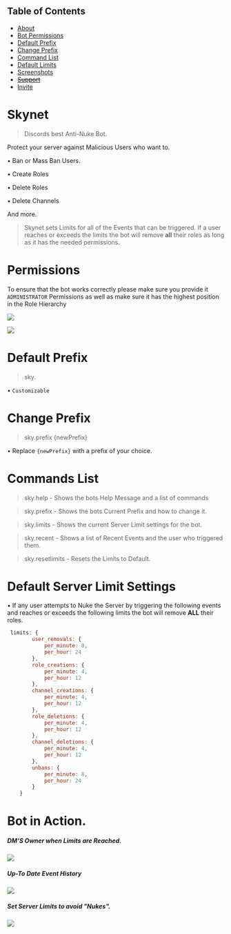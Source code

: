 ## Table of Contents
- [About](#about)
- [Bot Permissions](#perms)
- [Default Prefix](#prefix)
- [Change Prefix](#newPrefix)
- [Command List](#commands)
- [Default Limits](#defLimits)
- [Screenshots](#examples)
- ~~[Support]()~~
- [Invite](https://discordapp.com/api/oauth2/authorize?client_id=650872568374493185&permissions=8&scope=bot)

<a name="about"></a>
# Skynet
> Discords best Anti-Nuke Bot.

Protect your server against Malicious Users who want to.

• Ban or Mass Ban Users.

• Create Roles

• Delete Roles

• Delete Channels

And more.

> Skynet sets Limits for all of the Events that can be triggered.
If a user reaches or exceeds the limits the bot will remove **all** their roles as long as it has the needed permissions.

<a name="perms"></a>
# Permissions
To ensure that the bot works correctly please make sure you provide it `ADMINISTRATOR` Permissions as well as make sure it has the highest position in the Role Hierarchy

![](https://i.imgur.com/UwdPzEn.jpg)

![](https://i.imgur.com/pCFO3AH.jpg)

<a name="prefix"></a>
# Default Prefix
> sky. 

• `Customizable`

<a name="newPrefix"></a>
# Change Prefix
> sky.prefix {newPrefix} 

• Replace `{newPrefix}` with a prefix of your choice.

<a name="commands"></a>
# Commands List
> sky.help - Shows the bots Help Message and a list of commands

> sky.prefix - Shows the bots Current Prefix and how to change it.

> sky.limits - Shows the current Server Limit settings for the bot.

> sky.recent - Shows a list of Recent Events and the user who triggered them.

> sky.resetlimits - Resets the Limits to Default.

<a name="defLimits"></a>
# Default Server Limit Settings 

• If any user attempts to Nuke the Server by triggering the following events and reaches or exceeds the following limits the bot will remove **ALL** their roles. 

```jsx harmony
 limits: {
        user_removals: {
            per_minute: 8,
            per_hour: 24
        },
        role_creations: {
            per_minute: 4,
            per_hour: 12
        },
        channel_creations: {
            per_minute: 4,
            per_hour: 12
        },
        role_deletions: {
            per_minute: 4,
            per_hour: 12
        },
        channel_deletions: {
            per_minute: 4,
            per_hour: 12
        },
        unbans: {
            per_minute: 8,
            per_hour: 24
        }
    }
```

<a name="examples"></a>
# Bot in Action.

##### DM'S Owner when Limits are Reached.
![](https://i.imgur.com/gbVQrKP.png)

##### Up-To Date Event History
![](https://i.imgur.com/m2U4z2t.jpg)

##### Set Server Limits to avoid "Nukes".

![](https://i.imgur.com/3dmHUHj.jpg)
